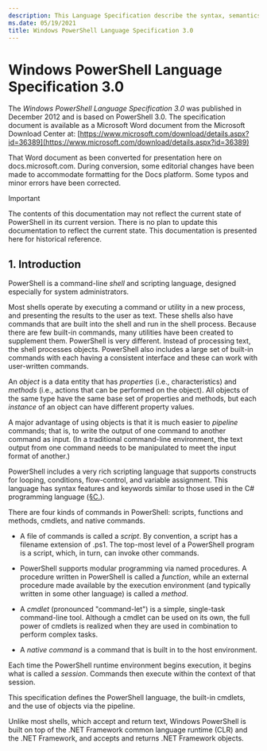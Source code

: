 ```yaml
---
description: This Language Specification describe the syntax, semantics, and behavior of the PowerShell language.
ms.date: 05/19/2021
title: Windows PowerShell Language Specification 3.0
---
```

# Windows PowerShell Language Specification 3.0

The _Windows PowerShell Language Specification 3.0_ was published in December 2012 and is based on
PowerShell 3.0. The specification document is available as a Microsoft Word document from the
Microsoft Download Center at:
[https://www.microsoft.com/download/details.aspx?id=36389](https://www.microsoft.com/download/details.aspx?id=36389)

That Word document as been converted for presentation here on docs.microsoft.com. During conversion,
some editorial changes have been made to accommodate formatting for the Docs platform. Some typos
and minor errors have been corrected.

> [!IMPORTANT]
> The contents of this documentation may not reflect the current state of PowerShell in its current
> version. There is no plan to update this documentation to reflect the current state. This
> documentation is presented here for historical reference.

## 1. Introduction

PowerShell is a command-line *shell* and scripting language, designed especially for system
administrators.

Most shells operate by executing a command or utility in a new process, and presenting the results
to the user as text. These shells also have commands that are built into the shell and run in the
shell process. Because there are few built-in commands, many utilities have been created to
supplement them. PowerShell is very different. Instead of processing text, the shell processes
objects. PowerShell also includes a large set of built-in commands with each having a consistent
interface and these can work with user-written commands.

An *object* is a data entity that has *properties* (i.e., characteristics) and *methods* (i.e.,
actions that can be performed on the object). All objects of the same type have the same base set of
properties and methods, but each *instance* of an object can have different property values.

A major advantage of using objects is that it is much easier to *pipeline* commands; that is, to
write the output of one command to another command as input. (In a traditional command-line
environment, the text output from one command needs to be manipulated to meet the input format of
another.)

PowerShell includes a very rich scripting language that supports constructs for looping, conditions,
flow-control, and variable assignment. This language has syntax features and keywords similar to
those used in the C# programming language ([§C.][]).

There are four kinds of commands in PowerShell: scripts, functions and methods, cmdlets, and native
commands.

- A file of commands is called a *script*. By convention, a script has a filename extension of .ps1.
  The top-most level of a PowerShell program is a script, which, in turn, can invoke other commands.

- PowerShell supports modular programming via named procedures. A procedure written in PowerShell is
  called a *function*, while an external procedure made available by the execution environment (and
  typically written in some other language) is called a *method*.

- A *cmdlet* (pronounced "command-let") is a simple, single-task command-line tool. Although a
  cmdlet can be used on its own, the full power of cmdlets is realized when they are used in
  combination to perform complex tasks.

- A *native command* is a command that is built in to the host environment.

Each time the PowerShell runtime environment begins execution, it begins what is called a *session*.
Commands then execute within the context of that session.

This specification defines the PowerShell language, the built-in cmdlets, and the use of objects via
the pipeline.

Unlike most shells, which accept and return text, Windows PowerShell is built on top of the .NET
Framework common language runtime (CLR) and the .NET Framework, and accepts and returns .NET
Framework objects.

<!-- reference links -->
[§C.]: chapter-16.md
